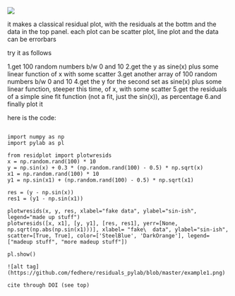 <a href="http://dx.doi.org/10.5281/zenodo.15419"><img src="https://zenodo.org/badge/10115/fedhere/residuals_pylab.svg"><a>

it makes a classical residual plot, with the residuals at the bottm and the data in the top panel. 
each plot can be scatter plot, line plot and the data can be errorbars

try it as follows

1.get 100 random numbers b/w 0 and 10
2.get the y as sine(x) plus some linear function of x with some scatter
3.get another array of 100 random numbers b/w 0 and 10
4.get the y for the second set as sine(x) plus some linear function, steeper this time, of x, with some scatter
5.get the residuals of a simple sine fit function (not a fit, just the sin(x)), as percentage
6.and finally plot it


here is the code:

```

import numpy as np
import pylab as pl

from residplot import plotwresids
x = np.random.rand(100) * 10
y = np.sin(x) + 0.3 * (np.random.rand(100) - 0.5) * np.sqrt(x)
x1 = np.random.rand(100) * 10
y1 = np.sin(x1) + (np.random.rand(100) - 0.5) * np.sqrt(x1)

res = (y - np.sin(x))
res1 = (y1 - np.sin(x1))

plotwresids(x, y, res, xlabel="fake data", ylabel="sin-ish", legend="made up stuff")
plotwresids([x, x1], [y, y1], [res, res1], yerr=[None, np.sqrt(np.abs(np.sin(x1)))], xlabel= "fake\  data", ylabel="sin-ish", scatter=[True, True], color=['SteelBlue', 'DarkOrange'], legend=["madeup stuff", "more madeup stuff"])

pl.show()

![alt tag](https://github.com/fedhere/residuals_pylab/blob/master/example1.png)

cite through DOI (see top)
